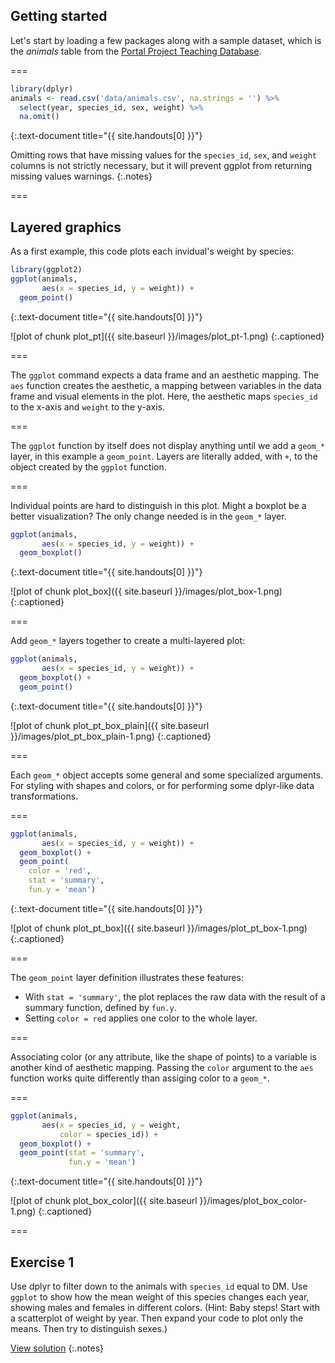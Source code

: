 ---
---

## Getting started

Let's start by loading a few packages along with a sample dataset, which is the *animals* table from the [Portal Project Teaching Database](https://figshare.com/articles/Portal_Project_Teaching_Database/1314459).

===


~~~r
library(dplyr)
animals <- read.csv('data/animals.csv', na.strings = '') %>%
  select(year, species_id, sex, weight) %>%
  na.omit()
~~~
{:.text-document title="{{ site.handouts[0] }}"}

Omitting rows that have missing values for the `species_id`, `sex`, and `weight` columns is not strictly necessary, but it will prevent ggplot from returning missing values warnings.
{:.notes}

===

## Layered graphics

As a first example, this code plots each invidual's weight by species:


~~~r
library(ggplot2)
ggplot(animals,
       aes(x = species_id, y = weight)) +
  geom_point()
~~~
{:.text-document title="{{ site.handouts[0] }}"}

![plot of chunk plot_pt]({{ site.baseurl }}/images/plot_pt-1.png)
{:.captioned}

===

The `ggplot` command expects a data frame and an aesthetic mapping. The `aes` function creates the aesthetic, a mapping between variables in the data frame and visual elements in the plot. Here, the aesthetic maps `species_id` to the x-axis and `weight` to the y-axis.

===

The `ggplot` function by itself does not display anything until we add a `geom_*` layer, in this example a `geom_point`. Layers are literally added, with `+`, to the object created by the `ggplot` function.

===

Individual points are hard to distinguish in this plot. Might a boxplot be a better visualization? The only change needed is in the `geom_*` layer.


~~~r
ggplot(animals,
       aes(x = species_id, y = weight)) +
  geom_boxplot()
~~~
{:.text-document title="{{ site.handouts[0] }}"}

![plot of chunk plot_box]({{ site.baseurl }}/images/plot_box-1.png)
{:.captioned}

===

Add `geom_*` layers together to create a multi-layered plot:


~~~r
ggplot(animals,
       aes(x = species_id, y = weight)) +
  geom_boxplot() +
  geom_point()
~~~
{:.text-document title="{{ site.handouts[0] }}"}

![plot of chunk plot_pt_box_plain]({{ site.baseurl }}/images/plot_pt_box_plain-1.png)
{:.captioned}

===

Each `geom_*` object accepts some general and some specialized arguments. For styling with shapes and colors, or for performing some dplyr-like data transformations.

===


~~~r
ggplot(animals,
       aes(x = species_id, y = weight)) +
  geom_boxplot() +
  geom_point(
    color = 'red',
    stat = 'summary',
    fun.y = 'mean')
~~~
{:.text-document title="{{ site.handouts[0] }}"}

![plot of chunk plot_pt_box]({{ site.baseurl }}/images/plot_pt_box-1.png)
{:.captioned}

===

The `geom_point` layer definition illustrates these features:

- With `stat = 'summary'`, the plot replaces the raw data with the result of a summary function, defined by `fun.y`.
- Setting `color = red` applies one color to the whole layer.

===

Associating color (or any attribute, like the shape of points) to a variable is another kind of aesthetic mapping. Passing the `color` argument to the `aes` function works quite differently than assiging color to a `geom_*`.

===


~~~r
ggplot(animals,
       aes(x = species_id, y = weight,
           color = species_id)) +
  geom_boxplot() +
  geom_point(stat = 'summary',
             fun.y = 'mean')
~~~
{:.text-document title="{{ site.handouts[0] }}"}

![plot of chunk plot_box_color]({{ site.baseurl }}/images/plot_box_color-1.png)
{:.captioned}

===

<!--
### Quick plotting with qplot

The `qplot` function provides a shortcut to `ggplot` that looks more like the base R `plot` function, e.g. `qplot(x = species_id, y = weight, data = animals, geom = "boxplot")`. This can be useful to quickly produce simple graphs, especially those with a single geom.

===
-->

## Exercise 1

Use dplyr to filter down to the animals with `species_id` equal to DM. Use `ggplot` to show how the mean weight of this species changes each year, showing males and females in different colors. (Hint: Baby steps! Start with a scatterplot of weight by year. Then expand your code to plot only the means. Then try to distinguish sexes.)

[View solution](#solution-1)
{:.notes}
